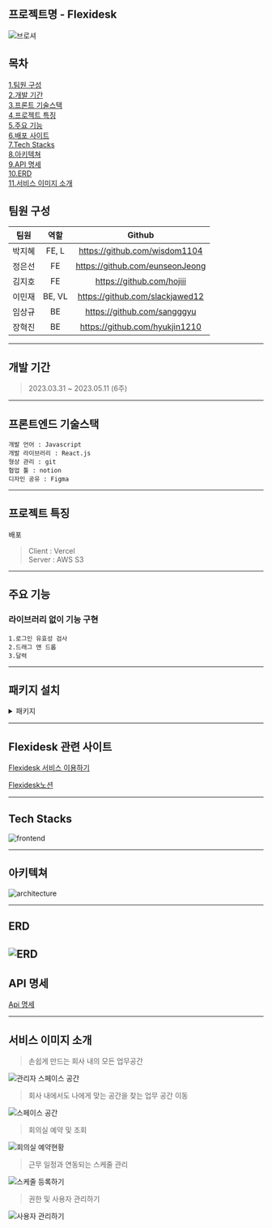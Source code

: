 ## 프로젝트명 - Flexidesk

![브로셔](/public/img/brochure.png)

## 목차

[1.팀원 구성](#팀원-구성)  
[2.개발 기간](#개발-기간)  
[3.프론트 기술스택](#프론트엔드-기술스택)  
[4.프로젝트 특징](#프로젝트-특징)  
[5.주요 기능](#주요-기능)  
[6.배포 사이트](#배포-사이트)  
[7.Tech Stacks](#tech-stacks)  
[8.아키텍쳐](#아키텍쳐)  
[9.API 명세](#api-명세)  
[10.ERD](#erd)  
[11.서비스 이미지 소개](#서비스-이미지-소개)

## 팀원 구성

|  팀원  |  역할  |             Github              |
| :----: | :----: | :-----------------------------: |
| 박지혜 | FE, L  |  https://github.com/wisdom1104  |
| 정은선 |   FE   | https://github.com/eunseonJeong |
| 김지호 |   FE   |    https://github.com/hojiii    |
| 이민재 | BE, VL | https://github.com/slackjawed12 |
| 임상규 |   BE   |   https://github.com/sangggyu   |
| 장혁진 |   BE   | https://github.com/hyukjin1210  |

---

## 개발 기간

> 2023.03.31 ~ 2023.05.11 (6주)

---

## 프론트엔드 기술스택

    개발 언어 : Javascript
    개발 라이브러리 : React.js
    형상 관리 : git
    협업 툴 : notion
    디자인 공유 : Figma

---

## 프로젝트 특징

배포

> Client : Vercel  
> Server : AWS S3

---

## 주요 기능

### 라이브러리 없이 기능 구현

    1.로그인 유효성 검사
    2.드래그 앤 드롭
    3.달력

---

## 패키지 설치

<details>
    <summary>패키지</summary>
        <div markdown="1">
            전역상태관리 "@reduxjs/toolkit": "^1.9.3",<br/>
            "@tanstack/react-query": "^4.28.0",   <br/>
            비동기통신 "axios": "^1.3.4",  <br/>
            "devtools": "^8.6.9",  <br/>
            가상서버를 이용 "json-server": "^0.17.3",  <br/>
            "react": "^18.2.0",  <br/>
            "react-dom": "^18.2.0",  <br/>
            중앙상태관리 "react-redux": "^8.0.5",  <br/>
            SPA를 구현 "react-router-dom": "^6.9.0",  <br/>
            "react-scripts": "5.0.1",  <br/>
            "redux": "^4.2.1",  <br/>
            스타일 사용 "styled-components": "^5.3.9",  <br/>
            "universal-cookie": "^4.0.4",  <br/>
            "web-vitals": "^2.1.0"  <br/>
            팀원들과 기본적인 코드 통일 "prettier": "^2.8.7",  <br/>
            아이콘 사용 : react-icons  <br/>
            디버깅,모니터링 : ReduxDevTools
        </div>
</details>

---

## Flexidesk 관련 사이트

[Flexidesk 서비스 이용하기](https://www.flexidesks.click/)

[Flexidesk노션](https://shocking-bike-e49.notion.site/Flexidesk-91bdaba3920f405295e81ef6f1f44c7e)

---

## Tech Stacks

![frontend](https://user-images.githubusercontent.com/77224652/236629690-f4a00e4f-7030-444a-86d9-a486f05bf7de.png)

---

## 아키텍쳐

![architecture](https://user-images.githubusercontent.com/77224652/236628256-ea2cde32-ec3c-49ae-a7ea-4124ad945a6c.png)

---

## ERD

## ![ERD](https://file.notion.so/f/s/2127539a-a1a3-457c-90ef-eee81835f5f9/Untitled.png?id=55a73254-98f7-4d13-bc99-4f2ec55f363b&table=block&spaceId=4fdd5615-19d1-43bf-b9f2-ceb409b9f978&expirationTimestamp=1683541485833&signature=viQnAJrJfZkAGbjUICvjdJWUvPfynVsJJlzxGc-XVAQ&downloadName=Untitled.png)

## API 명세

[Api 명세](https://flexidesk.click/docs/index.html)

---

## 서비스 이미지 소개

> 손쉽게 만드는 회사 내의 모든 업무공간

![관리자 스페이스 공간](./public/img/관리자스페이스.gif)

> 회사 내에서도 나에게 맞는 공간을 찾는 업무 공간 이동

![스페이스 공간](./public/img/유저스페이스.gif)

> 회의실 예약 및 조회

![회의실 예약현황](./public/img/회의실.gif)

> 근무 일정과 연동되는 스케줄 관리

![스케줄 등록하기](./public/img/스케줄.gif)

> 권한 및 사용자 관리하기

![사용자 관리하기](./public/img/사용자관리.gif)
